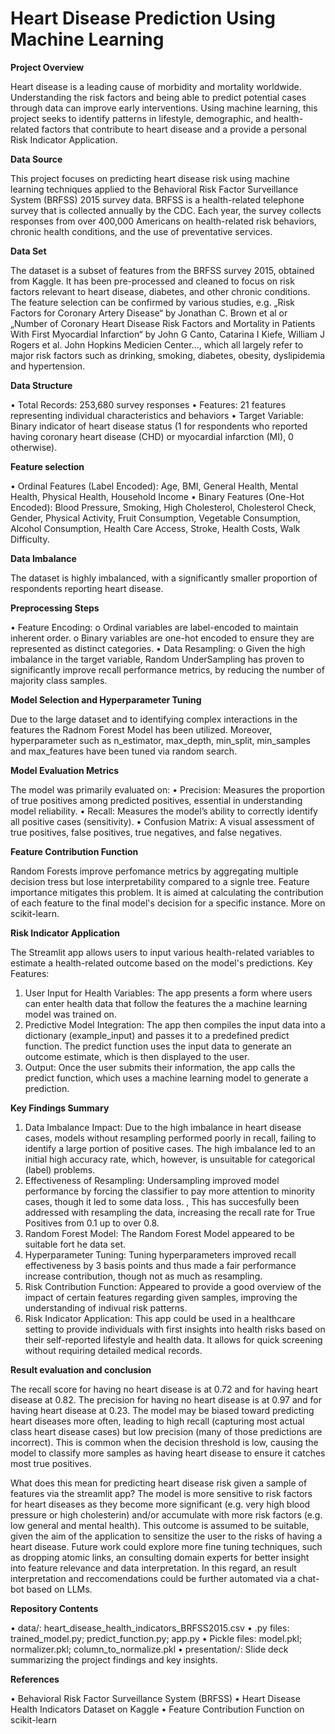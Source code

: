 # Heart Disease Prediction Using Machine Learning

**Project Overview**

Heart disease is a leading cause of morbidity and mortality worldwide. Understanding the risk factors and being able to predict potential cases through data can improve early interventions. Using machine learning, this project seeks to identify patterns in lifestyle, demographic, and health-related factors that contribute to heart disease and a provide a personal Risk Indicator Application.

**Data Source**

This project focuses on predicting heart disease risk using machine learning techniques applied to the Behavioral Risk Factor Surveillance System (BRFSS) 2015 survey data. BRFSS is a health-related telephone survey that is collected annually by the CDC. Each year, the survey collects responses from over 400,000 Americans on health-related risk behaviors, chronic health conditions, and the use of preventative services.

**Data Set**

The dataset is a subset of features from the BRFSS survey 2015, obtained from Kaggle. It has been pre-processed and cleaned to focus on risk factors relevant to heart disease, diabetes, and other chronic conditions. The feature selection can be confirmed by various studies, e.g. „Risk Factors for Coronary Artery Disease“ by Jonathan C. Brown et al or „Number of Coronary Heart Disease Risk Factors and Mortality in Patients With First Myocardial Infarction“ by John G Canto, Catarina I Kiefe, William J Rogers et al. John Hopkins Medicien Center…, which all largely refer to  major risk factors such as drinking, smoking, diabetes, obesity, dyslipidemia and hypertension.

**Data Structure**

•	Total Records: 253,680 survey responses
•	Features: 21 features representing individual characteristics and behaviors
•	Target Variable: Binary indicator of heart disease status (1 for respondents who reported having coronary heart disease (CHD) or myocardial infarction (MI), 0 otherwise). 

**Feature selection**

•	Ordinal Features (Label Encoded): Age, BMI, General Health, Mental Health, Physical Health, Household Income
•	Binary Features (One-Hot Encoded): Blood Pressure, Smoking, High Cholesterol, Cholesterol Check, Gender, Physical Activity, Fruit Consumption, Vegetable Consumption, Alcohol Consumption, Health Care Access, Stroke, Health Costs, Walk Difficulty.

**Data Imbalance**

The dataset is highly imbalanced, with a significantly smaller proportion of respondents reporting heart disease. 

**Preprocessing Steps**

•	Feature Encoding:
o	Ordinal variables are label-encoded to maintain inherent order.
o	Binary variables are one-hot encoded to ensure they are represented as distinct categories.
•	Data Resampling:
o	Given the high imbalance in the target variable, Random UnderSampling has proven to significantly improve recall performance metrics, by reducing the number of majority class samples.

**Model Selection and Hyperparameter Tuning**

Due to the large dataset and to identifying complex interactions in the features the Radnom Forest Model has been utilized.
Moreover, hyperparameter such as n_estimator, max_depth, min_split, min_samples and max_features have been tuned via random search.

**Model Evaluation Metrics**

The model was primarily evaluated on:
•	Precision: Measures the proportion of true positives among predicted positives, essential in understanding model reliability.
•	Recall: Measures the model’s ability to correctly identify all positive cases (sensitivity).
•	Confusion Matrix: A visual assessment of true positives, false positives, true negatives, and false negatives.

**Feature Contribution Function**

Random Forests improve perfomance metrics by aggregating multiple decision tress but lose interpretability compared to a signle tree. Feature importance mitigates this problem. It is aimed at calculating the contribution of each feature to the final model's decision for a specific instance. More on scikit-learn. 

**Risk Indicator Application**

The Streamlit app allows users to input various health-related variables to estimate a health-related outcome based on the model's predictions. 
Key Features:
1.	User Input for Health Variables: The app presents a form where users can enter health data that follow the features the a machine learning model was trained on.
2.	Predictive Model Integration: The app then compiles the input data into a dictionary (example_input) and passes it to a predefined predict function. The predict function uses the input data to generate an outcome estimate, which is then displayed to the user.
3.	Output: Once the user submits their information, the app calls the predict function, which uses a machine learning model to generate a prediction.

**Key Findings Summary**

1.	Data Imbalance Impact: Due to the high imbalance in heart disease cases, models without resampling performed poorly in recall, failing to identify a large portion of positive cases. The high imbalance led to an initial high accuracy rate, which, however, is unsuitable for categorical (label) problems.
2.	Effectiveness of Resampling: Undersampling improved model performance by forcing the classifier to pay more attention to minority cases, though it led to some data loss. , This has succesfully been addressed with resampling the data, increasing the recall rate for True Positives from 0.1 up to over 0.8.
3.	Random Forest Model: The Random Forest Model appeared to be suitable fort he data set.
4.	Hyperparameter Tuning: Tuning hyperparameters improved recall effectiveness by 3 basis points and thus made a fair performance increase contribution, though not as much as resampling.
5.	Risk Contribution Function: Appeared to provide a good overview of the impact of certain features regarding given samples, improving the understanding of indivual risk patterns.
6.	Risk Indicator Application: This app could be used in a healthcare setting to provide individuals with first insights into health risks based on their self-reported lifestyle and health data. It allows for quick screening without requiring detailed medical records.

**Result evaluation and conclusion**

The recall score for having no heart disease is at 0.72 and for having heart disease at 0.82. The precision for having no heart disease is at 0.97 and for having heart disease at 0.23. The model may be biased toward predicting heart diseases more often, leading to high recall (capturing most actual class heart disease cases) but low precision (many of those predictions are incorrect). This is common when the decision threshold is low, causing the model to classify more samples as having heart disease to ensure it catches most true positives.

What does this mean for predicting  heart disease risk given a sample of features via the streamlit app? The model is more sensitive to risk factors for heart diseases as they become more significant (e.g. very high blood pressure or high cholesterin) and/or accumulate with more risk factors (e.g. low general and mental health). This outcome is assumed to be suitable, given the aim of the application to sensitize the user to the risks of having a heart disease.
Future work could explore more fine tuning techniques, such as dropping atomic links, an consulting domain experts for better insight into feature relevance and data interpretation. In this regard, an result interpretation and reccomendations could be further automated via a chat-bot based on LLMs.

**Repository Contents**

•	data/: heart_disease_health_indicators_BRFSS2015.csv
•	.py files: trained_model.py; predict_function.py; app.py
•	Pickle files: model.pkl; normalizer.pkl; column_to_normalize.pkl
•	presentation/: Slide deck summarizing the project findings and key insights.

**References**

•	Behavioral Risk Factor Surveillance System (BRFSS)
•	Heart Disease Health Indicators Dataset on Kaggle
•	Feature Contribution Function on scikit-learn


